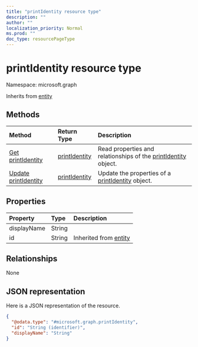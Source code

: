 ```yaml
---
title: "printIdentity resource type"
description: ""
author: ""
localization_priority: Normal
ms.prod: ""
doc_type: resourcePageType
---
```


# printIdentity resource type


Namespace: microsoft.graph




Inherits from [entity](../resources/entity.md)

## Methods
|Method|Return Type|Description|
|:---|:---|:---|
|[Get printIdentity](../api/printidentity-get.md)|[printIdentity](../resources/printidentity.md)|Read properties and relationships of the [printIdentity](../resources/printidentity.md) object.|
|[Update printIdentity](../api/printidentity-update.md)|[printIdentity](../resources/printidentity.md)|Update the properties of a [printIdentity](../resources/printidentity.md) object.|

## Properties
|Property|Type|Description|
|:---|:---|:---|
|displayName|String||
|id|String| Inherited from [entity](../resources/entity.md)|

## Relationships
None

## JSON representation
Here is a JSON representation of the resource.
<!-- {
  "blockType": "resource",
  "keyProperty": "id",
  "@odata.type": "microsoft.graph.printIdentity",
  "baseType": "microsoft.graph.entity",
  "openType": false
}
-->
``` json
{
  "@odata.type": "#microsoft.graph.printIdentity",
  "id": "String (identifier)",
  "displayName": "String"
}
```


